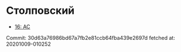 # Столповский
- [16: AC](16.md)

Commit: 30d63a76986bd67a7fb2e81ccb64fba439e2697d
 fetched at: 20201009-010252
